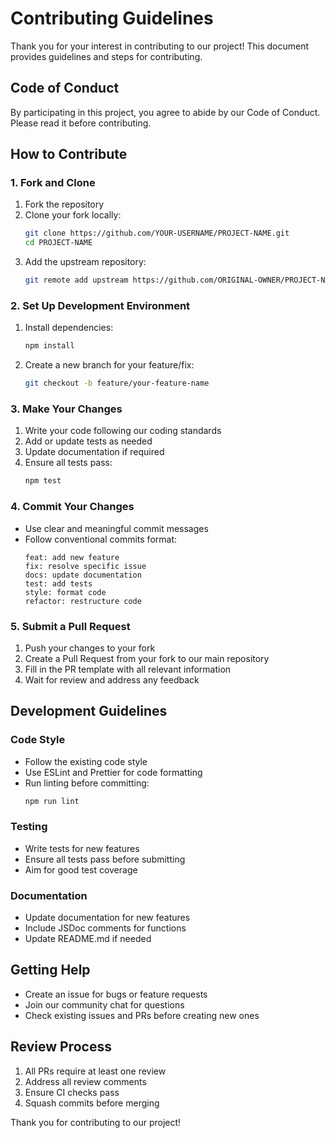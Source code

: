 # Contributing Guidelines

Thank you for your interest in contributing to our project! This document provides guidelines and steps for contributing.

## Code of Conduct

By participating in this project, you agree to abide by our Code of Conduct. Please read it before contributing.

## How to Contribute

### 1. Fork and Clone

1. Fork the repository
2. Clone your fork locally:
   ```bash
   git clone https://github.com/YOUR-USERNAME/PROJECT-NAME.git
   cd PROJECT-NAME
   ```
3. Add the upstream repository:
   ```bash
   git remote add upstream https://github.com/ORIGINAL-OWNER/PROJECT-NAME.git
   ```

### 2. Set Up Development Environment

1. Install dependencies:
   ```bash
   npm install
   ```
2. Create a new branch for your feature/fix:
   ```bash
   git checkout -b feature/your-feature-name
   ```

### 3. Make Your Changes

1. Write your code following our coding standards
2. Add or update tests as needed
3. Update documentation if required
4. Ensure all tests pass:
   ```bash
   npm test
   ```

### 4. Commit Your Changes

- Use clear and meaningful commit messages
- Follow conventional commits format:
  ```
  feat: add new feature
  fix: resolve specific issue
  docs: update documentation
  test: add tests
  style: format code
  refactor: restructure code
  ```

### 5. Submit a Pull Request

1. Push your changes to your fork
2. Create a Pull Request from your fork to our main repository
3. Fill in the PR template with all relevant information
4. Wait for review and address any feedback

## Development Guidelines

### Code Style

- Follow the existing code style
- Use ESLint and Prettier for code formatting
- Run linting before committing:
  ```bash
  npm run lint
  ```

### Testing

- Write tests for new features
- Ensure all tests pass before submitting
- Aim for good test coverage

### Documentation

- Update documentation for new features
- Include JSDoc comments for functions
- Update README.md if needed

## Getting Help

- Create an issue for bugs or feature requests
- Join our community chat for questions
- Check existing issues and PRs before creating new ones

## Review Process

1. All PRs require at least one review
2. Address all review comments
3. Ensure CI checks pass
4. Squash commits before merging

Thank you for contributing to our project! 